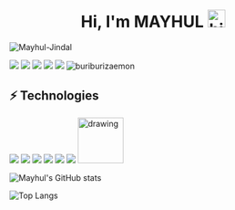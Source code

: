 <h1 align="center">Hi, I'm MAYHUL <img src="https://user-images.githubusercontent.com/1303154/88677602-1635ba80-d120-11ea-84d8-d263ba5fc3c0.gif" width="31x" alt="hi"></h1>

<p align="left"> <img src="https://komarev.com/ghpvc/?username=Mayhul-Jindal&label=Views&color=blue" alt="Mayhul-Jindal" /> </p>

<a href="mailto: mayhuljindal@gmail.com"><img src="https://img.shields.io/badge/-mayhuljindal%40gmail.com-C5221E?&style=for-the-badge&logo=Gmail&logoColor=white" ></a> 
<a href="https://www.linkedin.com/in/mayhul-jindal-774734217/"><img src="https://img.shields.io/badge/mayhul-link-%230077B5.svg?&style=for-the-badge&logo=linkedin&logoColor=white" ></a>
<a href="https://github.com/Mayhul-Jindal/"><img src="https://img.shields.io/badge/MAYHUL JINDAL-white.svg?&style=for-the-badge&logo=github&logoColor=black" ></a> 
<a href="https://twitter.com/mayhulnotmehul"><img src="https://img.shields.io/badge/MAYHUL-blue.svg?&style=for-the-badge&logo=twitter&logoColor=white" ></a>
<a href="discordapp.com/users/460880701617733633"><img src="https://img.shields.io/badge/TRIQUETRA-darkblue.svg?&style=for-the-badge&logo=discord&logoColor=white" ></a>
![buriburizaemon](https://user-images.githubusercontent.com/95216160/151976565-87d470db-ac7f-4765-85ce-c0a69a61e5cd.gif)

## ⚡ Technologies
![](https://www.vectorlogo.zone/logos/python/python-icon.svg)
![](https://www.vectorlogo.zone/logos/javascript/javascript-vertical.svg)
![](https://www.vectorlogo.zone/logos/nodejs/nodejs-icon.svg)
![](https://www.vectorlogo.zone/logos/git-scm/git-scm-icon.svg)
![](https://www.vectorlogo.zone/logos/postgresql/postgresql-icon.svg)
![](https://www.vectorlogo.zone/logos/golang/golang-icon.svg)
<img src="https://bashlogo.com/img/symbol/svg/full_colored_dark.svg" alt="drawing" width="80"/>



![Mayhul's GitHub stats](https://github-readme-stats.vercel.app/api?username=Mayhul-Jindal&theme=github_dark&show_icons=true)

![Top Langs](https://github-readme-stats.vercel.app/api/top-langs/?username=Mayhul-Jindal&layout=compact&theme=github_dark)

